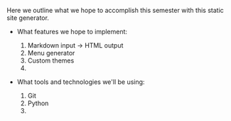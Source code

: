 Here we outline what we hope to accomplish this semester with this static site generator.


- What features we hope to implement:
  1) Markdown input -> HTML output
  2) Menu generator
  3) Custom themes
  4) 
  
- What tools and technologies we'll be using:
  1) Git
  2) Python
  3)
  
 
